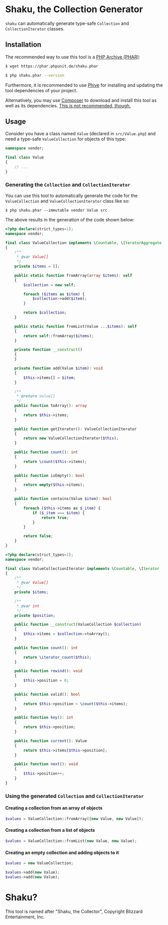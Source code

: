 # Shaku, the Collection Generator

`shaku` can automatically generate type-safe `Collection` and `CollectionIterator` classes.

## Installation

The recommended way to use this tool is a [PHP Archive (PHAR)](https://php.net/phar):

```bash
$ wget https://phar.phpunit.de/shaku.phar

$ php shaku.phar --version
```

Furthermore, it is recommended to use [Phive](https://phar.io/) for installing and updating the tool dependencies of your project.

Alternatively, you may use [Composer](https://getcomposer.org/) to download and install this tool as well as its dependencies. [This is not recommended, though.](https://twitter.com/s_bergmann/status/999635212723212288)


## Usage

Consider you have a class named `Value` (declared in `src/Value.php`) and need a type-safe `ValueCollection` for objects of this type:

```php
namespace vendor;

final class Value
{
    // ...
}
```

### Generating the `Collection` and `CollectionIterator`

You can use this tool to automatically generate the code for the `ValueCollection` and `ValueCollectionIterator` class like so:

```
$ php shaku.phar --immutable vendor Value src
```

The above results in the generation of the code shown below:

```php
<?php declare(strict_types=1);
namespace vendor;

final class ValueCollection implements \Countable, \IteratorAggregate
{
    /**
     * @var Value[]
     */
    private $items = [];

    public static function fromArray(array $items): self
    {
        $collection = new self;

        foreach ($items as $item) {
            $collection->add($item);
        }

        return $collection;
    }

    public static function fromList(Value ...$items): self
    {
        return self::fromArray($items);
    }

    private function __construct()
    {
    }

    private function add(Value $item): void
    {
        $this->items[] = $item;
    }

    /**
     * @return Value[]
     */
    public function toArray(): array
    {
        return $this->items;
    }

    public function getIterator(): ValueCollectionIterator
    {
        return new ValueCollectionIterator($this);
    }

    public function count(): int
    {
        return \count($this->items);
    }

    public function isEmpty(): bool
    {
        return empty($this->items);
    }

    public function contains(Value $item): bool
    {
        foreach ($this->items as $_item) {
            if ($_item === $item) {
                return true;
            }
        }

        return false;
    }
}
```

```php
<?php declare(strict_types=1);
namespace vendor;

final class ValueCollectionIterator implements \Countable, \Iterator
{
    /**
     * @var Value[]
     */
    private $items;

    /**
     * @var int
     */
    private $position;

    public function __construct(ValueCollection $collection)
    {
        $this->items = $collection->toArray();
    }

    public function count(): int
    {
        return \iterator_count($this);
    }

    public function rewind(): void
    {
        $this->position = 0;
    }

    public function valid(): bool
    {
        return $this->position < \count($this->items);
    }

    public function key(): int
    {
        return $this->position;
    }

    public function current(): Value
    {
        return $this->items[$this->position];
    }

    public function next(): void
    {
        $this->position++;
    }
}
```

### Using the generated `Collection` and `CollectionIterator`

#### Creating a collection from an array of objects

```php
$values = ValueCollection::fromArray([new Value, new Value]);
```

#### Creating a collection from a list of objects

```php
$values = ValueCollection::fromList(new Value, new Value);
```

#### Creating an empty collection and adding objects to it

```php
$values = new ValueCollection;

$values->add(new Value);
$values->add(new Value);
```

# Shaku?

This tool is named after "Shaku, the Collector", Copyright Blizzard Entertainment, Inc.
